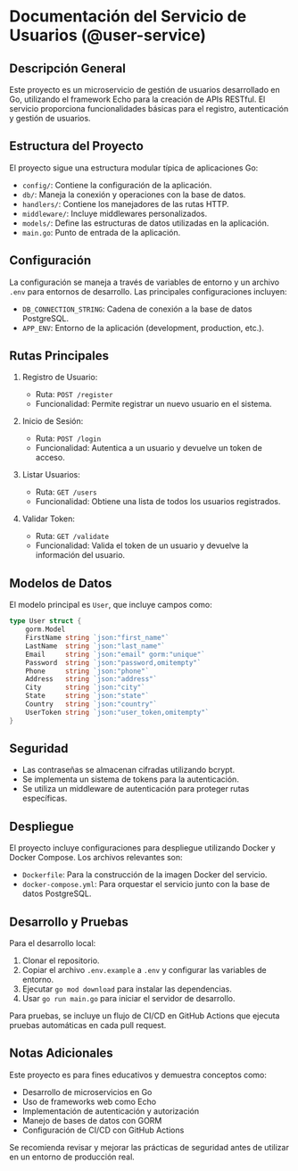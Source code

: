 # Documentación del Servicio de Usuarios (@user-service)

## Descripción General

Este proyecto es un microservicio de gestión de usuarios desarrollado en Go, utilizando el framework Echo para la creación de APIs RESTful. El servicio proporciona funcionalidades básicas para el registro, autenticación y gestión de usuarios.

## Estructura del Proyecto

El proyecto sigue una estructura modular típica de aplicaciones Go:

- `config/`: Contiene la configuración de la aplicación.
- `db/`: Maneja la conexión y operaciones con la base de datos.
- `handlers/`: Contiene los manejadores de las rutas HTTP.
- `middleware/`: Incluye middlewares personalizados.
- `models/`: Define las estructuras de datos utilizadas en la aplicación.
- `main.go`: Punto de entrada de la aplicación.

## Configuración

La configuración se maneja a través de variables de entorno y un archivo `.env` para entornos de desarrollo. Las principales configuraciones incluyen:

- `DB_CONNECTION_STRING`: Cadena de conexión a la base de datos PostgreSQL.
- `APP_ENV`: Entorno de la aplicación (development, production, etc.).

## Rutas Principales

1. Registro de Usuario:
   - Ruta: `POST /register`
   - Funcionalidad: Permite registrar un nuevo usuario en el sistema.

2. Inicio de Sesión:
   - Ruta: `POST /login`
   - Funcionalidad: Autentica a un usuario y devuelve un token de acceso.

3. Listar Usuarios:
   - Ruta: `GET /users`
   - Funcionalidad: Obtiene una lista de todos los usuarios registrados.

4. Validar Token:
   - Ruta: `GET /validate`
   - Funcionalidad: Valida el token de un usuario y devuelve la información del usuario.

## Modelos de Datos

El modelo principal es `User`, que incluye campos como:


```5:17:user-service/models/user.go
type User struct {
	gorm.Model
	FirstName string `json:"first_name"`
	LastName  string `json:"last_name"`
	Email     string `json:"email" gorm:"unique"`
	Password  string `json:"password,omitempty"`
	Phone     string `json:"phone"`
	Address   string `json:"address"`
	City      string `json:"city"`
	State     string `json:"state"`
	Country   string `json:"country"`
	UserToken string `json:"user_token,omitempty"`
}
```


## Seguridad

- Las contraseñas se almacenan cifradas utilizando bcrypt.
- Se implementa un sistema de tokens para la autenticación.
- Se utiliza un middleware de autenticación para proteger rutas específicas.

## Despliegue

El proyecto incluye configuraciones para despliegue utilizando Docker y Docker Compose. Los archivos relevantes son:

- `Dockerfile`: Para la construcción de la imagen Docker del servicio.
- `docker-compose.yml`: Para orquestar el servicio junto con la base de datos PostgreSQL.

## Desarrollo y Pruebas

Para el desarrollo local:

1. Clonar el repositorio.
2. Copiar el archivo `.env.example` a `.env` y configurar las variables de entorno.
3. Ejecutar `go mod download` para instalar las dependencias.
4. Usar `go run main.go` para iniciar el servidor de desarrollo.

Para pruebas, se incluye un flujo de CI/CD en GitHub Actions que ejecuta pruebas automáticas en cada pull request.

## Notas Adicionales

Este proyecto es para fines educativos y demuestra conceptos como:
- Desarrollo de microservicios en Go
- Uso de frameworks web como Echo
- Implementación de autenticación y autorización
- Manejo de bases de datos con GORM
- Configuración de CI/CD con GitHub Actions

Se recomienda revisar y mejorar las prácticas de seguridad antes de utilizar en un entorno de producción real.